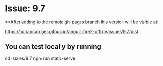 # Issue: 9.7

**After adding to the remote gh-pages branch this version will be visible at:

https://adriancarriger.github.io/angularfire2-offline/issues/9.7/dist

## You can test locally by running:

cd issues/9.7
npm run static-serve
